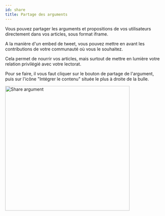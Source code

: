 ```yaml
---
id: share
title: Partage des arguments
---
```


Vous pouvez partager les arguments et propositions de vos utilisateurs directement dans vos articles, sous format iframe.

A la manière d'un embed de tweet, vous pouvez mettre en avant les contributions de votre communauté où vous le souhaitez. 

Cela permet de nourrir vos articles, mais surtout de mettre en lumière votre relation privilégié avec votre lectorat. 

Pour se faire, il vous faut cliquer sur le bouton de partage de l'argument, puis sur l'icône "Intégrer le contenu" située le plus à droite de la bulle.

<img src="/img/share_argument.png" alt="Share argument" width="400"/>
